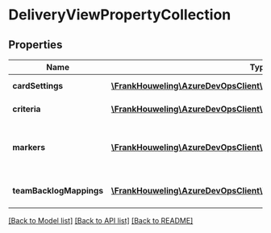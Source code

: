 # DeliveryViewPropertyCollection

## Properties
Name | Type | Description | Notes
------------ | ------------- | ------------- | -------------
**cardSettings** | [**\FrankHouweling\AzureDevOpsClient\Work\Model\CardSettings**](CardSettings.md) | Card settings | [optional] 
**criteria** | [**\FrankHouweling\AzureDevOpsClient\Work\Model\FilterClause[]**](FilterClause.md) | Field criteria | [optional] 
**markers** | [**\FrankHouweling\AzureDevOpsClient\Work\Model\Marker[]**](Marker.md) | Markers. Will be missing/null if there are no markers. | [optional] 
**teamBacklogMappings** | [**\FrankHouweling\AzureDevOpsClient\Work\Model\TeamBacklogMapping[]**](TeamBacklogMapping.md) | Team backlog mappings | [optional] 

[[Back to Model list]](../README.md#documentation-for-models) [[Back to API list]](../README.md#documentation-for-api-endpoints) [[Back to README]](../README.md)



